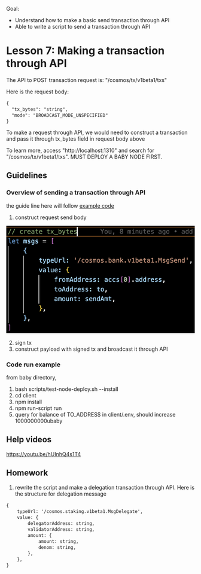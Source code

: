 Goal:
* Understand how to make a basic send transaction through API
* Able to write a script to send a transaction through API

# Lesson 7: Making a transaction through API

The API to POST transaction request is: "/cosmos/tx/v1beta1/txs"

Here is the request body:

```
{
  "tx_bytes": "string",
  "mode": "BROADCAST_MODE_UNSPECIFIED"
}
```

To make a request through API, we would need to construct a transaction and pass it through tx_bytes field in request body above

To learn more, access "http://localhost:1310" and search for "/cosmos/tx/v1beta1/txs". MUST DEPLOY A BABY NODE FIRST.

## Guidelines

### Overview of sending a transaction through API
the guide line here will follow [example code](../../client/index.ts)

1. construct request send body

![tx_body](images/construct_tx.png)

2. sign tx
3. construct payload with signed tx and broadcast it through API

### Code run example
from baby directory,

1. bash scripts/test-node-deploy.sh --install
2. cd client
3. npm install
4. npm run-script run
5. query for balance of TO_ADDRESS in client/.env, should increase 1000000000ubaby

## Help videos
https://youtu.be/hUInhQ4s1T4

## Homework
1. rewrite the script and make a delegation transaction through API. Here is the structure for delegation message

```
{
    typeUrl: '/cosmos.staking.v1beta1.MsgDelegate',
    value: {
        delegatorAddress: string,
        validatorAddress: string,
        amount: {
            amount: string,
            denom: string,
        },
    },
}
```